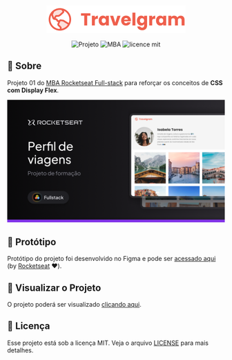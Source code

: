 <p align="center">  
   <img src="./assets/Logo.svg" alt="Logotipo"/> 
</p>

<div align="center">

![Projeto](https://img.shields.io/badge/danilosalvador-travelgram-green)
![MBA](https://img.shields.io/badge/MBA-full--stack-8234e9)
![licence mit](https://img.shields.io/badge/license-MIT-green)

</div>

## 📖 Sobre

Projeto 01 do [MBA Rocketseat Full-stack](https://www.rocketseat.com.br/mba) para reforçar os conceitos de **CSS com Display Flex**.

<p align="center">  
   <img src="files/banner.png" alt="Banner do projeto"/> 
</p>

## 🎨 Protótipo

Protótipo do projeto foi desenvolvido no Figma e pode ser [acessado aqui](files/prototype.fig) (by [Rocketseat](https://github.com/rocketseat) ❤️).

## 🚀 Visualizar o Projeto

O projeto poderá ser visualizado [clicando aqui](https://danilosalvador.github.io/travelgram/).

## 📝 Licença
Esse projeto está sob a licença MIT. Veja o arquivo [LICENSE](LICENSE) para mais detalhes.